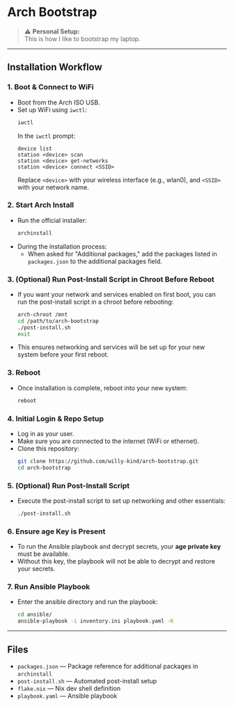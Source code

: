 # Arch Bootstrap

> ⚠️ **Personal Setup:**  
> This is how I like to bootstrap my laptop.  

---

## Installation Workflow

### 1. Boot & Connect to WiFi

- Boot from the Arch ISO USB.
- Set up WiFi using `iwctl`:
  ```sh
  iwctl
  ```
  In the `iwctl` prompt:
  ```
  device list
  station <device> scan
  station <device> get-networks
  station <device> connect <SSID>
  ```
  Replace `<device>` with your wireless interface (e.g., wlan0), and `<SSID>` with your network name.

### 2. Start Arch Install

- Run the official installer:
  ```sh
  archinstall
  ```
- During the installation process:
  - When asked for "Additional packages," add the packages listed in `packages.json` to the additional packages field.

### 3. (Optional) Run Post-Install Script in Chroot Before Reboot

- If you want your network and services enabled on first boot, you can run the post-install script in a chroot before rebooting:
  ```sh
  arch-chroot /mnt
  cd /path/to/arch-bootstrap
  ./post-install.sh
  exit
  ```
- This ensures networking and services will be set up for your new system before your first reboot.

### 3. Reboot

- Once installation is complete, reboot into your new system:
  ```sh
  reboot
  ```

### 4. Initial Login & Repo Setup

- Log in as your user.
- Make sure you are connected to the internet (WiFi or ethernet).
- Clone this repository:
  ```sh
  git clone https://github.com/willy-kind/arch-bootstrap.git
  cd arch-bootstrap
  ```

### 5. (Optional) Run Post-Install Script

- Execute the post-install script to set up networking and other essentials:
  ```sh
  ./post-install.sh
  ```

### 6. Ensure age Key is Present
   
- To run the Ansible playbook and decrypt secrets, your **age private key** must be available.
- Without this key, the playbook will not be able to decrypt and restore your secrets.

### 7. Run Ansible Playbook

- Enter the ansible directory and run the playbook:
  ```sh
  cd ansible/
  ansible-playbook -i inventory.ini playbook.yaml -K
  ```

---

## Files

- `packages.json` — Package reference for additional packages in `archinstall`
- `post-install.sh` — Automated post-install setup
- `flake.nix` — Nix dev shell definition
- `playbook.yaml` — Ansible playbook
